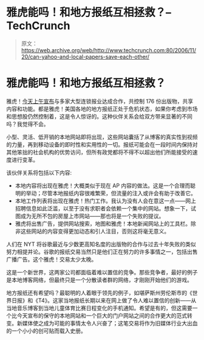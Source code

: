 # 雅虎能吗！和地方报纸互相拯救？–TechCrunch

> 原文：<https://web.archive.org/web/http://www.techcrunch.com:80/2006/11/20/can-yahoo-and-local-papers-save-each-other/>

# 雅虎能吗！和地方报纸互相拯救？

雅虎！[今天上午宣布](https://web.archive.org/web/20201021080433/http://www.nytimes.com/2006/11/20/technology/20yahoo.html?ex=1321678800&en=22dde890ebf05917&ei=5090&partner=rssuserland&emc=rss)与多家大型连锁报业达成合作，共控制 176 份出版物，共享内容和功能。都是雅虎！美国各地的地方报纸正处于危机状态，如果你考虑到市场和思想股仍然控制着，这是令人惊讶的。这种伙伴关系会给双方带来显著的不同吗？我觉得不会。

小型、灵活、低开销的本地网站即将出现，这些网站囊括了从博客的真实性到视频的力量，再到移动设备的即时性和实用性的一切。报纸可能会在一段时间内保持对其他笨拙的社会机构的优势访问，但所有政党都将不得不以超出他们所能接受的速度进行变革。

该伙伴关系将包括以下内容:

*   本地内容将出现在雅虎！大概类似于现在 AP 内容的做法。这是一个合理而聪明的举动；尽管本地报纸内容很难繁荣，但流量的注入或许会有助于改善它。
*   本地工作列表将出现在雅虎！热门工作。我认为没有人会在意这一点——网上招聘信息如此泛滥，以至于没有求职者会依赖一个集中的网站。想象一下，试图成为无所不包的房屋上市网站——那也将是一个失败的提议。
*   雅虎将出售广告，提供网站搜索，地图和雅虎！本地新闻网站上的工具栏。除非这些网站的内容变得更加动态和引人注目，否则这将毫无意义。

人们在 NYT 将谷歌最近与少数更高知名度的出版物的合作与过去十年失败的类似努力相提并论。谷歌的报纸交易当然只是他们正在努力的许多事情之一，包括出售广播广告。这个雅虎！交易太少太晚。

这是一个新世界，这两家公司都面临着难以置信的竞争。那些竞争者，最好的例子是本地博客网络，但最终只是一个分散读者群的网络，才刚刚开始他们的游戏。

 [](https://web.archive.org/web/20201021080433/http://www.ljworld.com/) 地方报纸还有希望吗？最聪明的人着眼于领先的例子，如堪萨斯州劳伦斯市的《世界日报》和《T4》。这家当地报纸长期以来在网上做了令人难以置信的创新——从当地音乐博客到当地儿童体育比赛日程变化的手机通知。希望是有的，但这需要一个比今天宣布的保守的本地网站和一个巨大的门户网站之间的合作更大的范式转变。新媒体使之成为可能的事情太令人兴奋了；这笔交易将作为旧媒体行业大出血的一个小小的创可贴而载入史册。